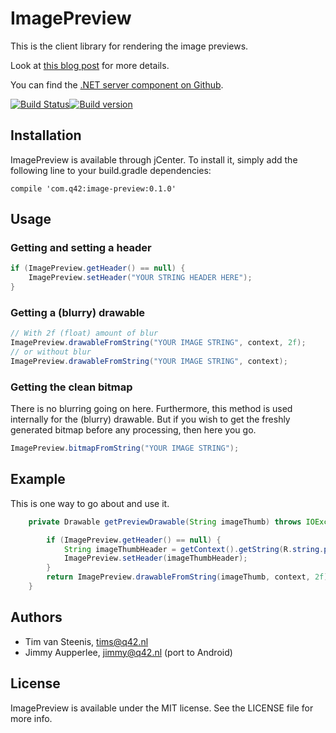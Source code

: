 # ImagePreview

This is the client library for rendering the image previews.

Look at [this blog post](http://q42.com/blog/post/133591843068/imagepreview-library) for more details.

You can find the [.NET server component on Github](https://github.com/Q42/Q42.ImagePreview.swift).

[![Build Status][travis-image]][travis-url][![Build version][bintray-image]][bintray-url]

## Installation

ImagePreview is available through jCenter. To install it, simply add the following line to your build.gradle dependencies:

```
compile 'com.q42:image-preview:0.1.0'
```

## Usage

### Getting and setting a header

```java
if (ImagePreview.getHeader() == null) {
    ImagePreview.setHeader("YOUR STRING HEADER HERE");
}
```

### Getting a (blurry) drawable

```java
// With 2f (float) amount of blur
ImagePreview.drawableFromString("YOUR IMAGE STRING", context, 2f);
// or without blur
ImagePreview.drawableFromString("YOUR IMAGE STRING", context);
```

### Getting the clean bitmap

There is no blurring going on here. Furthermore, this method is used internally for the (blurry) drawable.
But if you wish to get the freshly generated bitmap before any processing, then here you go.

```java
ImagePreview.bitmapFromString("YOUR IMAGE STRING");
```

## Example

This is one way to go about and use it. 

```java
    private Drawable getPreviewDrawable(String imageThumb) throws IOException {

        if (ImagePreview.getHeader() == null) {
            String imageThumbHeader = getContext().getString(R.string.preview_image_header);
            ImagePreview.setHeader(imageThumbHeader);
        }
        return ImagePreview.drawableFromString(imageThumb, context, 2f);
    }
```

## Authors

* Tim van Steenis, tims@q42.nl
* Jimmy Aupperlee, jimmy@q42.nl (port to Android)

## License

ImagePreview is available under the MIT license. See the LICENSE file for more info.

[travis-url]: https://travis-ci.org/Q42/Q42.ImagePreview.java
[travis-image]: http://img.shields.io/travis/Q42/Q42.ImagePreview.java.svg
[bintray-url]: https://bintray.com/shapoc/maven/image-preview/view
[bintray-image]: https://img.shields.io/bintray/v/shapoc/maven/image-preview.svg